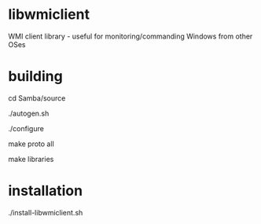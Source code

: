 libwmiclient
============

WMI client library - useful for monitoring/commanding Windows from other OSes

building
========

cd Samba/source

./autogen.sh

./configure

make proto all

make libraries


installation
============

./install-libwmiclient.sh

